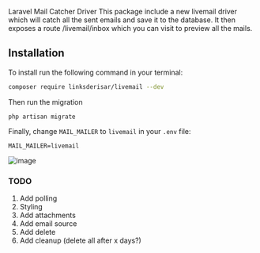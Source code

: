 Laravel Mail Catcher Driver
This package include a new livemail driver which will catch all the sent emails and save it to the database. It then exposes a route /livemail/inbox which you can visit to preview all the mails.

## Installation

To install run the following command in your terminal:

```bash
composer require linksderisar/livemail --dev
```

Then run the migration
```
php artisan migrate
```

Finally, change `MAIL_MAILER` to `livemail` in your `.env` file:

```
MAIL_MAILER=livemail
```
![image](https://user-images.githubusercontent.com/32777386/215849047-51228aa6-5919-4e8a-ba88-bc5d2ad12baf.png)


### TODO

1. Add polling
2. Styling
3. Add attachments
4. Add email source
5. Add delete
6. Add cleanup (delete all after x days?)
